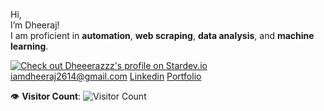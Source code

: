 Hi,<br>
I’m Dheeraj! <br>
I am proficient in **automation**, **web scraping**, **data analysis**, and **machine learning**. 



[![Check out Dheeerazzz's profile on Stardev.io](https://stardev.io/developers/Dheeerazzz/badge/languages/locality.svg)](https://stardev.io/developers/Dheeerazzz)
[iamdheeraj2614@gmail.com](mailto:iamdheeraj2614@gmail.com)
[Linkedin](https://www.linkedin.com/in/dheerajsurakasula/)
[Portfolio](https://peerlist.io/dheerajskla)

👁️ **Visitor Count**:
![Visitor Count](https://profile-counter.glitch.me/{dheeerazzz}/count.svg)

